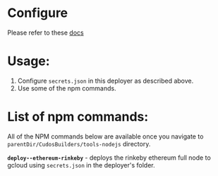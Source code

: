 # Configure

Please refer to these [docs](../readme.md#configure)

# Usage:
1. Configure <code>secrets.json</code> in this deployer as described above.
2. Use some of the npm commands.

# List of npm commands:

All of the NPM commands below are available once you navigate to <code>parentDir/CudosBuilders/tools-nodejs</code> directory.

**<code>deploy--ethereum-rinkeby</code>** - deploys the rinkeby ethereum full node to gcloud using <code>secrets.json</code> in the deployer's folder.
